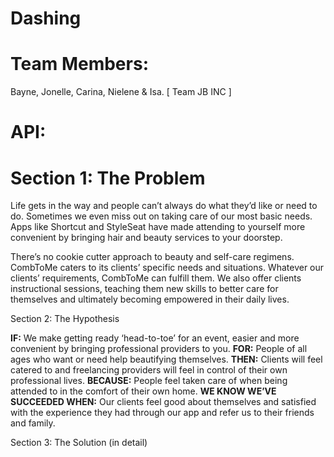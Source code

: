 # Dashing

# Team Members: 
Bayne, Jonelle, Carina, Nielene & Isa. [ Team JB INC ]

# API: 

# Section 1: The Problem 

Life gets in the way and people can’t always do what they’d like or need to do. Sometimes we even miss out on taking care of our most basic needs. Apps like Shortcut and StyleSeat have made attending to yourself more convenient by bringing hair and beauty services to your doorstep. 

There’s no cookie cutter approach to beauty and self-care regimens. CombToMe caters to its clients’ specific needs and situations. Whatever our clients’ requirements, CombToMe can fulfill them. We also offer clients instructional sessions, teaching them new skills to better care for themselves and ultimately becoming empowered in their daily lives. 

Section 2: The Hypothesis 

**IF:**  We make getting ready ‘head-to-toe’ for an event, easier and more convenient by bringing professional providers to you.
**FOR:** People of all ages who want or need help beautifying themselves.
**THEN:**  Clients will feel catered to and freelancing providers will feel in control of their own professional lives. 
**BECAUSE:**  People feel taken care of when being attended to in the comfort of their own home.
**WE KNOW WE’VE SUCCEEDED WHEN:** Our clients feel good about themselves and satisfied with the experience they had through our app and refer us to their friends and family.

Section 3: The Solution (in detail) 